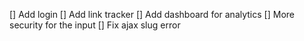 [] Add login
[] Add link tracker
[] Add dashboard for analytics
[] More security for the input
[] Fix ajax slug error
